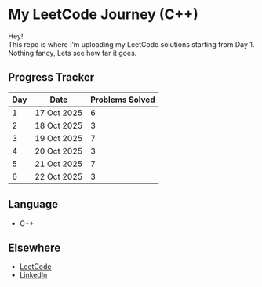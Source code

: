 # My LeetCode Journey (C++)

Hey!  
This repo is where I’m uploading my LeetCode solutions starting from Day 1.  
Nothing fancy, Lets see how far it goes.


## Progress Tracker

| Day | Date 	    | Problems Solved  |
|-----|-------------|------------------|
| 1   | 17 Oct 2025 | 		6          |
| 2   | 18 Oct 2025 |       3          |
| 3   | 19 Oct 2025 |       7          |
| 4   | 20 Oct 2025 |       3          |  
| 5   | 21 Oct 2025 |       7          |       |
| 6   | 22 Oct 2025 |       3          |

## Language
- C++


## Elsewhere
- [LeetCode](https://leetcode.com/u/xVXSgaJUM5/)
- [LinkedIn](https://www.linkedin.com/in/vamsee-padala/)


